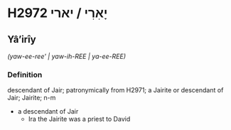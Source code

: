 # H2972 יָאִרִי / יארי

## Yâʼirîy

_(yaw-ee-ree' | yaw-ih-REE | ya-ee-REE)_

### Definition

descendant of Jair; patronymically from H2971; a Jairite or descendant of Jair; Jairite; n-m

- a descendant of Jair
  - Ira the Jairite was a priest to David
